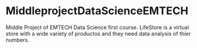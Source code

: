 # MiddleprojectDataScienceEMTECH
Middle Project of EMTECH Data Science first course. LifeStore is a virtual store with a wide variety of productos and they need data analysis of thier numbers.
